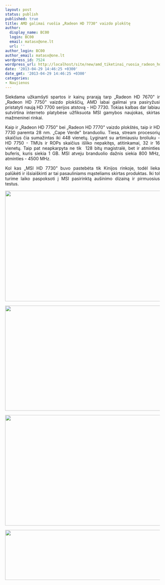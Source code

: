 ```yaml
---
layout: post
status: publish
published: true
title: AMD galimai ruošia „Radeon HD 7730" vaizdo plokštę
author:
  display_name: BC00
  login: BC00
  email: matasx@one.lt
  url: ''
author_login: BC00
author_email: matasx@one.lt
wordpress_id: 7524
wordpress_url: http://localhost/site/new/amd_tiketinai_ruosia_radeon_hd_7730_vaizdo_plokste/
date: '2013-04-29 14:46:25 +0300'
date_gmt: '2013-04-29 14:46:25 +0300'
categories:
- Naujienos
---
```

<p style="text-align: justify;">
	Siekdama užkam&scaron;yti spartos ir kainų prarają tarp &bdquo;Radeon HD 7670&quot; ir &bdquo;Radeon HD 7750&quot; vaizdo plok&scaron;čių, AMD labai galimai yra pasiryžusi pristatyti naują HD 7700 serijos atstovą - HD 7730. Tokias kalbas dar labiau sutvirtina interneto platybėse užfiksuota MSI gamybos naujokas, skirtas mažmeninei rinkai.</p>
<p style="text-align: justify;">
	Kaip ir &bdquo;Radeon HD 7750&quot; bei &bdquo;Radeon HD 7770&quot; vaizdo plok&scaron;tės, taip ir HD 7730 paremta 28 nm. &bdquo;Cape Verde&quot; branduoliu. Tiesa, stream procesorių skaičius čia sumažintas iki 448 vienetų. Lyginant su artimiausiu broliuku - HD 7750 - TMUs ir ROPs skaičius i&scaron;liko nepakitęs, atitinkamai, 32 ir 16 vienetų. Taip pat neapkarpyta ne tik&nbsp; 128 bitų magistralė, bet ir atminties buferis, kuris siekia 1 GB. MSI atveju branduolio dažnis siekia 800 MHz, atminties - 4500 MHz.</p>
<p style="text-align: justify;">
	Kol kas &bdquo;MSI HD 7730&quot; buvo pastebėta tik Kinijos rinkoje, todėl lieka palūkėti ir i&scaron;siai&scaron;kinti ar tai pasauliniams mąsteliams skirtas produktas. Iki tol turime laiko paspoksoti į MSI pasirinktą au&scaron;inimo dizainą ir pirmuosius testus.</p>
<p style="text-align: justify;">
	<img alt="" src="http://technews.lt/userfiles/7730.jpg" style="width: 520px; height: 360px;" /></p>
<p style="text-align: justify;">
	<img alt="" src="http://technews.lt/userfiles/7730(1).jpg" style="width: 520px; height: 342px;" /></p>
<p style="text-align: justify;">
	<img alt="" src="http://technews.lt/userfiles/7730(2).jpg" style="width: 520px; height: 360px;" /></p>
<p style="text-align: justify;">
	<a href="http://technews.lt/userfiles/211e.jpg"><img alt="" src="http://technews.lt/userfiles/211e.jpg" style="width: 520px; height: 163px;" /></a></p>
